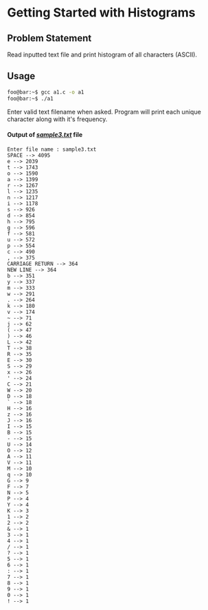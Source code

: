 # Getting Started with Histograms

## Problem Statement
Read inputted text file and print histogram of all characters (ASCII).

## Usage
```bash
foo@bar:~$ gcc a1.c -o a1
foo@bar:~$ ./a1
```

Enter valid text filename when asked. Program will print each unique character along with it's frequency.

#### Output of [*sample3.txt*](sample3.txt) file
```text
Enter file name : sample3.txt
SPACE --> 4095
e --> 2039
t --> 1743
o --> 1590
a --> 1399
r --> 1267
l --> 1235
n --> 1217
i --> 1178
s --> 926
d --> 854
h --> 795
g --> 596
f --> 581
u --> 572
p --> 554
c --> 490
, --> 375
CARRIAGE RETURN --> 364
NEW LINE --> 364
b --> 351
y --> 337
m --> 333
w --> 291
. --> 264
k --> 180
v --> 174
~ --> 71
j --> 62
( --> 47
) --> 46
L --> 42
T --> 38
R --> 35
E --> 30
S --> 29
x --> 26
' --> 24
C --> 21
W --> 20
D --> 18
` --> 18
H --> 16
z --> 16
J --> 16
I --> 15
B --> 15
- --> 15
U --> 14
O --> 12
A --> 11
V --> 11
M --> 10
q --> 10
G --> 9
F --> 7
N --> 5
P --> 4
Y --> 4
K --> 3
1 --> 2
2 --> 2
& --> 1
3 --> 1
4 --> 1
/ --> 1
? --> 1
5 --> 1
6 --> 1
: --> 1
7 --> 1
8 --> 1
9 --> 1
0 --> 1
! --> 1
```